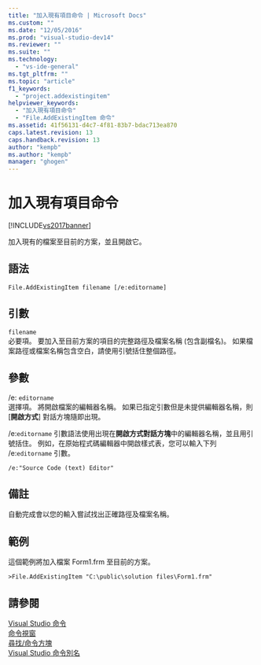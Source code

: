 ```yaml
---
title: "加入現有項目命令 | Microsoft Docs"
ms.custom: ""
ms.date: "12/05/2016"
ms.prod: "visual-studio-dev14"
ms.reviewer: ""
ms.suite: ""
ms.technology: 
  - "vs-ide-general"
ms.tgt_pltfrm: ""
ms.topic: "article"
f1_keywords: 
  - "project.addexistingitem"
helpviewer_keywords: 
  - "加入現有項目命令"
  - "File.AddExistingItem 命令"
ms.assetid: 41f56131-d4c7-4f81-83b7-bdac713ea870
caps.latest.revision: 13
caps.handback.revision: 13
author: "kempb"
ms.author: "kempb"
manager: "ghogen"
---
```

# 加入現有項目命令
[!INCLUDE[vs2017banner](../../code-quality/includes/vs2017banner.md)]

加入現有的檔案至目前的方案，並且開啟它。  
  
## 語法  
  
```  
File.AddExistingItem filename [/e:editorname]  
```  
  
## 引數  
 `filename`  
 必要項。  要加入至目前方案的項目的完整路徑及檔案名稱 \(包含副檔名\)。  如果檔案路徑或檔案名稱包含空白，請使用引號括住整個路徑。  
  
## 參數  
 \/e: `editorname`  
 選擇項。  將開啟檔案的編輯器名稱。  如果已指定引數但是未提供編輯器名稱，則 \[**開啟方式**\] 對話方塊隨即出現。  
  
 \/e:`editorname` 引數語法使用出現在**開啟方式對話方塊**中的編輯器名稱，並且用引號括住。  例如，在原始程式碼編輯器中開啟樣式表，您可以輸入下列 \/e:`editorname` 引數。  
  
```  
/e:"Source Code (text) Editor"  
```  
  
## 備註  
 自動完成會以您的輸入嘗試找出正確路徑及檔案名稱。  
  
## 範例  
 這個範例將加入檔案 Form1.frm 至目前的方案。  
  
```  
>File.AddExistingItem "C:\public\solution files\Form1.frm"  
```  
  
## 請參閱  
 [Visual Studio 命令](../../ide/reference/visual-studio-commands.md)   
 [命令視窗](../../ide/reference/command-window.md)   
 [尋找\/命令方塊](../../ide/find-command-box.md)   
 [Visual Studio 命令別名](../../ide/reference/visual-studio-command-aliases.md)